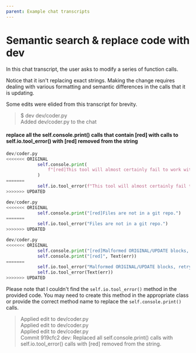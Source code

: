 ```yaml
---
parent: Example chat transcripts
---
```

# Semantic search & replace code with dev

In this chat transcript, the user asks to modify a series of function calls. 

Notice that it isn't replacing exact strings.
Making the change requires dealing with various formatting and semantic differences in the calls that it is updating.

Some edits were elided from this transcript for brevity.

<div class="chat-transcript" markdown="1">

> $ dev dev/coder.py  
> Added dev/coder.py to the chat  

#### replace all the self.console.print() calls that contain [red] with calls to self.io.tool_error() with [red] removed from the string

```python
dev/coder.py
<<<<<<< ORIGINAL
            self.console.print(
                f"[red]This tool will almost certainly fail to work with {main_model}"
            )
=======
            self.io.tool_error(f"This tool will almost certainly fail to work with {main_model}")
>>>>>>> UPDATED
```

```python
dev/coder.py
<<<<<<< ORIGINAL
            self.console.print("[red]Files are not in a git repo.")
=======
            self.io.tool_error("Files are not in a git repo.")
>>>>>>> UPDATED
```

```python
dev/coder.py
<<<<<<< ORIGINAL
            self.console.print("[red]Malformed ORIGINAL/UPDATE blocks, retrying...")
            self.console.print("[red]", Text(err))
=======
            self.io.tool_error("Malformed ORIGINAL/UPDATE blocks, retrying...")
            self.io.tool_error(Text(err))
>>>>>>> UPDATED
```

Please note that I couldn't find the `self.io.tool_error()` method in the provided code. You may need to create this method in the appropriate class or provide the correct method name to replace the `self.console.print()` calls.

> Applied edit to dev/coder.py  
> Applied edit to dev/coder.py  
> Applied edit to dev/coder.py  
> Commit 919cfc2 dev: Replaced all self.console.print() calls with self.io.tool_error() calls with [red] removed from the string.  


</div>
